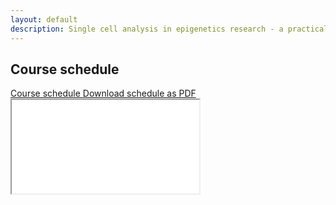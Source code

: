 ```yaml
---
layout: default
description: Single cell analysis in epigenetics research - a practical course for students of the LMU Munich
---
```


## Course schedule
<a class="btn btn-primary" role="button" data-toggle="collapse" href="#schedule" aria-expanded="false" aria-controls="python_basics">
  Course schedule
</a>
<a class="btn btn-primary" role="button" href="https://github.com/IES-HelmholtzZentrumMunchen/single-cell-analysis-course-2021/raw/master/pdf/schedule.pdf">
  Download schedule as PDF
</a>

<div class="collapse" id="schedule">
  <div class="embed-responsive embed-responsive-4by3">
    <iframe class="embed-responsive-item" title="Schedule" src="{{'/html/schedule.html' | prepend: site.url }}">
  </div>
</div>


{% assign sorted = site.collections | sort: 'label' %}

{% for collection in sorted %}
{% unless collection.label == "posts" %}
## {{ collection.label | replace: "_"," " | capitalize  }}
{: .bg-section }

{{ collection.docs}}
{% endunless %}
{% endfor %}
